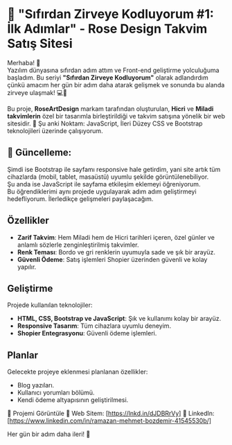 # 🚀 "Sıfırdan Zirveye Kodluyorum #1: İlk Adımlar" - Rose Design Takvim Satış Sitesi

Merhaba! 👋  
Yazılım dünyasına sıfırdan adım attım ve Front-end geliştirme yolculuğuma başladım. Bu seriyi **"Sıfırdan Zirveye Kodluyorum"** olarak adlandırdım çünkü amacım her gün bir adım daha atarak gelişmek ve sonunda bu alanda zirveye ulaşmak! 💻🚀

Bu proje, **RoseArtDesign** markam tarafından oluşturulan, **Hicri** ve **Miladi takvimlerin** özel bir tasarımla birleştirildiği ve takvim satışına yönelik bir web sitesidir.
🔑 Şu anki Noktam:
JavaScript, İleri Düzey CSS ve Bootstrap teknolojileri üzerinde çalışıyorum. 

## 🔄 Güncelleme:
Şimdi ise Bootstrap ile sayfamı responsive hale getirdim, yani site artık tüm cihazlarda (mobil, tablet, masaüstü) uyumlu şekilde görüntülenebiliyor.   
Şu anda ise JavaScript ile sayfama etkileşim eklemeyi öğreniyorum.   
Bu öğrendiklerimi aynı projede uygulayarak adım adım geliştirmeyi hedefliyorum. İlerledikçe gelişmeleri paylaşacağım.

## Özellikler

- **Zarif Takvim**: Hem Miladi hem de Hicri tarihleri içeren, özel günler ve anlamlı sözlerle zenginleştirilmiş takvimler.
- **Renk Teması**: Bordo ve gri renklerin uyumuyla sade ve şık bir arayüz.
- **Güvenli Ödeme**: Satış işlemleri Shopier üzerinden güvenli ve kolay yapılır.

## Geliştirme

Projede kullanılan teknolojiler:

- **HTML, CSS, Bootstrap ve JavaScript**: Şık ve kullanımı kolay bir arayüz.
- **Responsive Tasarım**: Tüm cihazlara uyumlu deneyim.
- **Shopier Entegrasyonu**: Güvenli ödeme işlemleri.

## Planlar

Gelecekte projeye eklenmesi planlanan özellikler:

- Blog yazıları.
- Kullanıcı yorumları bölümü.
- Kendi ödeme altyapısının geliştirilmesi.

🔗 Projemi Görüntüle
🔗 Web Sitem: [https://lnkd.in/dJDBRrVy] 
🔗 LinkedIn: [https://www.linkedin.com/in/ramazan-mehmet-bozdemir-41545530b/]

Her gün bir adım daha ileri! 💪
